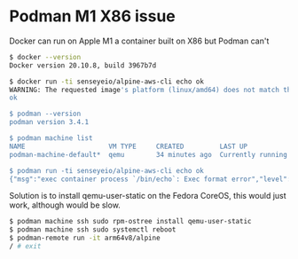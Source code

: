 # Podman M1 X86 issue

Docker can run on Apple M1 a container built on X86 but Podman can't

```bash
$ docker --version
Docker version 20.10.8, build 3967b7d

$ docker run -ti senseyeio/alpine-aws-cli echo ok
WARNING: The requested image's platform (linux/amd64) does not match the detected host platform (linux/arm64/v8) and no specific platform was requested
ok

$ podman --version
podman version 3.4.1

$ podman machine list 
NAME                     VM TYPE     CREATED         LAST UP            CPUS        MEMORY      DISK SIZE
podman-machine-default*  qemu        34 minutes ago  Currently running  1           2.147GB     10.74GB

$ podman run -ti senseyeio/alpine-aws-cli echo ok
{"msg":"exec container process `/bin/echo`: Exec format error","level":"error","time":"2021-10-31T01:54:47.000542236Z"
```

Solution is to install qemu-user-static on the Fedora CoreOS, this would just work, although would be slow.

```bash
$ podman machine ssh sudo rpm-ostree install qemu-user-static
$ podman machine ssh sudo systemctl reboot
$ podman-remote run -it arm64v8/alpine
/ # exit
```

